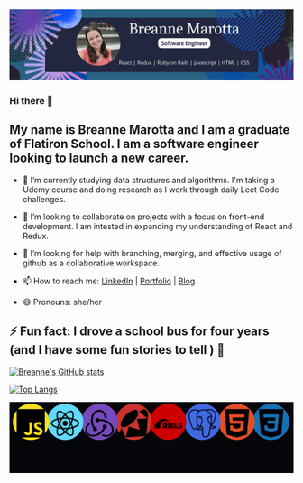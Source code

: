 <img src="images/Breanne Marotta (5).png" />

### Hi there 👋

## My name is Breanne Marotta and I am a graduate of Flatiron School. I am a software engineer looking to launch a new career. 


- 🌱 I’m currently studying data structures and algorithms. I'm taking a Udemy course and doing research as I work through daily Leet Code challenges. 

- 👯 I’m looking to collaborate on projects with a focus on front-end development. I am intested in expanding my understanding of React and Redux.

- 🤔 I’m looking for help with branching, merging, and effective usage of github as a collaborative workspace. 

- 📫 How to reach me: [LinkedIn](https://www.linkedin.com/in/bremarotta/) |  [Portfolio](https://bremarotta.wixsite.com/breanne) | [Blog](https://medium.com/@bremarotta) 
- 😄 Pronouns: she/her
## ⚡ Fun fact: I drove a school bus for four years (and I have some fun stories to tell ) 🚌


[![Breanne's GitHub stats](https://github-readme-stats.vercel.app/api?username=BreMarotta&hide=contribs,prs,issues)](https://github.com/bremarotta/github-readme-stats)

[![Top Langs](https://github-readme-stats.vercel.app/api/top-langs/?username=BreMarotta&hide=Procfile&layout=compact)](https://github.com/BreMarotta/github-readme-stats)


<img src="images/Orange Ebb and Flow Abstract LinkedIn Banner (4).png">



<!--
testing 
**BreMarotta/BreMarotta** is a ✨ _special_ ✨ repository because its `README.md` (this file) appears on your GitHub profile.

Here are some ideas to get you started:

- 🔭 I’m currently working on ...
- 🌱 I’m currently learning ...
- 👯 I’m looking to collaborate on ...
- 🤔 I’m looking for help with ...
- 💬 Ask me about ...
- 📫 How to reach me: ...
- 😄 Pronouns: ...
- ⚡ Fun fact: ...
-->
